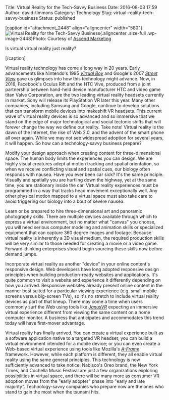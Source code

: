Title: Virtual Reality for the Tech-Savvy Business
Date: 2016-08-03 17:59
Author: david-timmons
Category: Technology
Slug: virtual-reality-tech-savvy-business
Status: published

\[caption id="attachment\_2448" align="aligncenter"
width="580"\]![Virtual Reality for the Tech-Savvy
Business](http://david.timmons.io/wp-content/uploads/2016/11/vr-tech-savvy-biz.jpg){.aligncenter
.size-full .wp-image-2448}Photo: Courtesy of [Ascend
Marketing](http://thinking.ascend.marketing/3-virtual-reality-tips-for-the-tech-savvy-business "View this post on the Ascend Marketing blog.")

Is virtual virtual reality just reality?

\[/caption\]

Virtual reality technology has come a long way in 20 years. Early
advancements like Nintendo's 1995 [*Virtual
Boy*](http://www.fastcompany.com/3050016/unraveling-the-enigma-of-nintendos-virtual-boy-20-years-later)
and Google's 2007 [*Street
View*](http://www.computerhistory.org/atchm/going-places-a-history-of-google-maps-with-street-view/)
gave us glimpses into how this technology might advance. Now, in 2016,
Facebook's Oculus Rift and the HTC Vive, produced from a joint
partnership between hand-held device manufacturer HTC and video game
titan Valve Corporation, are the two leading virtual reality headsets
currently in market. Sony will release its PlayStation VR later this
year. Many other companies, including Samsung and Google, continue to
develop solutions that can transform mobile devices into makeshift VR
headsets. This current wave of virtual reality devices is so advanced
and so immersive that we stand on the edge of major technological and
social tectonic shifts that will forever change the way we define our
reality. Take note! Virtual reality is the dawn of the Internet, the
rise of Web 2.0, and the advent of the smart phone all over again. While
we may not see widespread adoption for several years, it will happen. So
how can a technology-savvy business prepare?

Modify your design approach when creating content for three-dimensional
space. The human body limits the experiences you can design. We are
highly visual creatures adept at motion tracking and spatial
orientation, so when we receive conflicting visual and spatial cues, our
biology often responds with nausea. Have you ever been car sick? It's
the same principle. Visually and spatially you are hurtling down the
highway, yet at the same time, you are stationary inside the car.
Virtual reality experiences must be programmed in a way that tracks head
movement exceptionally well. Any other physical motion mapped to a
virtual space must also take care to avoid triggering our biology into a
bout of severe nausea.

Learn or be prepared to hire three-dimensional art and panoramic
photography skills. There are multiple devices available through which
to express a virtual environment, but no matter what "canvas" you
choose, you will need serious computer modeling and animation skills or
specialized equipment that can capture 360 degree images and footage.
Because virtual reality is inherently a 3D visual medium, the required
production skills will be very similar to those needed for creating a
movie or a video game. Forward-thinking enterprises should begin
sourcing these skills now before demand jumps.

Incorporate virtual reality as another "device" in your online content's
responsive design. Web developers have long adopted responsive design
principles when building production-ready websites and applications.
It's quite common to visit a website and experience it differently
depending on how you arrived. Responsive websites already present online
content in the manner best suited for a particular viewing experience
(e.g. small mobile screens versus big-screen TVs), so it's no stretch to
include virtual reality devices as part of that lineup. There may come a
time when users commonly surf the Web using tools like
[*JanusVR*](http://www.janusvr.com/) expecting an immersive virtual
experience different from viewing the same content on a home computer
monitor. A business that anticipates and accommodates this trend today
will have first-mover advantage.

Virtual reality has finally arrived. You can create a virtual experience
built as a software application native to a targeted VR headset; you can
build a virtual environment intended for a mobile device; or you can
even create a Web-based virtual experience using tools like Mozilla's
[*A-Frame*](https://aframe.io/) framework. However, while each platform
is different, they all enable virtual reality using the same general
principles. This technology is now sufficiently advanced to take notice.
Nabisco's Oreo brand, the New York Times, and Cochella Music Festival
are just a few organizations exploring possibilities in virtual space,
and there will be many more as consumer VR adoption moves from the
"early adopter" phase into "early and late majority". Technology-savvy
companies who prepare now are the ones who stand to gain the most when
the tsunami hits.
